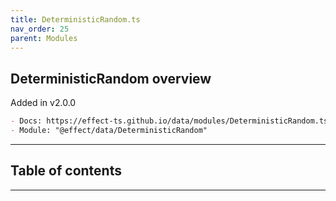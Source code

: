 ```yaml
---
title: DeterministicRandom.ts
nav_order: 25
parent: Modules
---
```


## DeterministicRandom overview

Added in v2.0.0

```md
- Docs: https://effect-ts.github.io/data/modules/DeterministicRandom.ts.html
- Module: "@effect/data/DeterministicRandom"
```

---

<h2 class="text-delta">Table of contents</h2>

---
